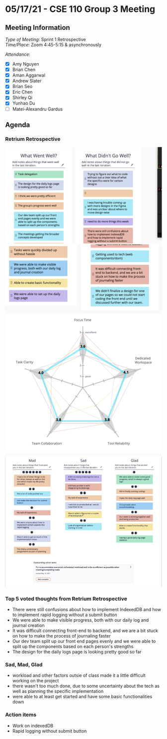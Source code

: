 # 05/17/21 - CSE 110 Group 3 Meeting

## Meeting Information

*Type of Meeting*: Sprint 1 Retrospective   
*Time/Place*: Zoom 4:45-5:15 & asynchronously

*Attendance*:
- [X] Amy Nguyen
- [X] Brian Chen
- [X] Aman Aggarwal
- [X] Andrew Slater
- [X] Brian Seo
- [X] Eric Chen
- [X] Shirley Qi
- [X] Yunhao Du
- [ ] Matei-Alexandru Gardus

## Agenda

### Retrium Retrospective

![Retro thoughts 1](media/retrium-thoughts-1.png)
![Retro thoughts 2](media/retrium-thoughts-2.png)
![Retro thoughts 3](media/retrium-thoughts-3.png)
![Retro thoughts 4](media/retrium-thoughts-4.png)

### Top 5 voted thoughts from Retrium Retrospective
- There were still confusions about how to implement IndexedDB and how to implement rapid logging without a submit button
- We were able to make visible progress, both with our daily log and journal creation
- It was difficult connecting front-end to backend, and we are a bit stuck on how to make the process of journaling faster
- Our dev team split up our front end pages evenly and we were able to split up the components based on each person's strengths
- The design for the daily logs page is looking pretty good so far

### Sad, Mad, Glad   
- workload and other factors outsie of class made it a little difficult working on the project  
- there wasn't too much done, due to some uncertainty about the tech as well as planning the specific implementation  
- were able to at least get started and have some basic functionalities down  

### Action items
- Work on indexedDB
- Rapid logging without submit button